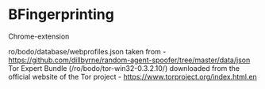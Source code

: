 # BFingerprinting
Chrome-extension

ro/bodo/database/webprofiles.json taken from - https://github.com/dillbyrne/random-agent-spoofer/tree/master/data/json
Tor Expert Bundle (/ro/bodo/tor-win32-0.3.2.10/) downloaded from the official website of the Tor project - https://www.torproject.org/index.html.en
